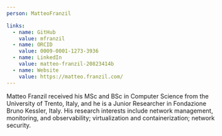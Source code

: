 ```yaml
---
person: MatteoFranzil

links:
  - name: GitHub
    value: mfranzil
  - name: ORCID
    value: 0009-0001-1273-3936
  - name: LinkedIn
    value: matteo-franzil-20823414b
  - name: Website
    value: https://matteo.franzil.com/
---
```


Matteo Franzil received his MSc and BSc in Computer Science from the University of Trento, Italy, and he is a Junior Researcher in Fondazione Bruno Kessler, Italy. His research interests include network management, monitoring, and observability; virtualization and containerization; network security.
